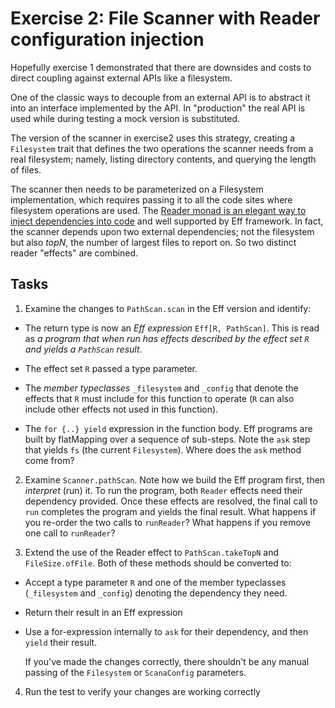 # Exercise 2: File Scanner with Reader configuration injection

Hopefully exercise 1 demonstrated that there are downsides and costs to direct coupling against external APIs like a filesystem.

One of the classic ways to decouple from an external API is to abstract it into an interface implemented by the API.
In "production" the real API is used while during testing a mock version is substituted.

The version of the scanner in exercise2 uses this strategy, creating a `Filesystem` trait that defines the two operations
the scanner needs from a real filesystem; namely, listing directory contents, and querying the length of files.

The scanner then needs to be parameterized on a Filesystem implementation, which requires passing it to all the code sites where
filesystem operations are used. The [Reader monad is an elegant way to inject dependencies into
code](http://functionaltalks.org/2013/06/17/runar-oli-bjarnason-dead-simple-dependency-injection/) and well supported by
Eff framework.
In fact, the scanner depends upon two external dependencies; not the filesystem but also *topN*, the number of largest files
to report on. So two distinct reader "effects" are combined.

## Tasks

1. Examine the changes to `PathScan.scan` in the Eff version and identify:

-   The return type is now an *Eff expression* `Eff[R, PathScan]`. This is read as *a program that when run has effects described
by the effect set `R` and yields a `PathScan` result*.

-   The effect set `R` passed a type parameter.

-   The *member typeclasses* `_filesystem` and `_config` that denote the effects that `R` must include for this function to
operate (`R` can also include other effects not used in this function).

-   The `for {..} yield` expression in the function body. Eff programs are built by flatMapping over a sequence of sub-steps.
Note the `ask` step that yields `fs` (the current `Filesystem`). Where does the `ask` method come from?


2. Examine `Scanner.pathScan`. Note how we build the Eff program first, then *interpret* (run) it. To run the program, both
`Reader` effects need their dependency provided. Once these effects are resolved, the final call to `run` completes the
program and yields the final result. What happens if you re-order the two calls to `runReader`? What happens if you remove
one call to `runReader`?


3. Extend the use of the Reader effect to `PathScan.takeTopN` and `FileSize.ofFile`. Both of these methods should be converted
to:

- Accept a type parameter `R` and one of the member typeclasses (`_filesystem` and `_config`) denoting the dependency they
need.

- Return their result in an Eff expression

- Use a for-expression internally to `ask` for their dependency, and then `yield` their result.

    If you've made the changes correctly, there shouldn't be any manual passing of the `Filesystem` or `ScanaConfig` parameters.


4. Run the test to verify your changes are working correctly
